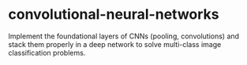 # convolutional-neural-networks
Implement the foundational layers of CNNs (pooling, convolutions) and stack them properly in a deep network to solve multi-class image classification problems.
